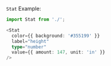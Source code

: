 `Stat` Example:

```typescript jsx
import Stat from './';

<Stat
  color={{ background: '#355199' }}
  label="height"
  type="number"
  value={{ amount: 147, unit: 'in' }}
/>
```
